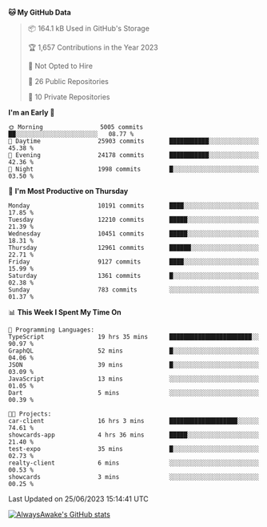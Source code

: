 <!--START_SECTION:waka-->
**🐱 My GitHub Data** 

> 📦 164.1 kB Used in GitHub's Storage 
 > 
> 🏆 1,657 Contributions in the Year 2023
 > 
> 🚫 Not Opted to Hire
 > 
> 📜 26 Public Repositories 
 > 
> 🔑 10 Private Repositories 
 > 
**I'm an Early 🐤** 

```text
🌞 Morning                5005 commits        ██░░░░░░░░░░░░░░░░░░░░░░░   08.77 % 
🌆 Daytime                25903 commits       ███████████░░░░░░░░░░░░░░   45.38 % 
🌃 Evening                24178 commits       ███████████░░░░░░░░░░░░░░   42.36 % 
🌙 Night                  1998 commits        █░░░░░░░░░░░░░░░░░░░░░░░░   03.50 % 
```
📅 **I'm Most Productive on Thursday** 

```text
Monday                   10191 commits       ████░░░░░░░░░░░░░░░░░░░░░   17.85 % 
Tuesday                  12210 commits       █████░░░░░░░░░░░░░░░░░░░░   21.39 % 
Wednesday                10451 commits       █████░░░░░░░░░░░░░░░░░░░░   18.31 % 
Thursday                 12961 commits       ██████░░░░░░░░░░░░░░░░░░░   22.71 % 
Friday                   9127 commits        ████░░░░░░░░░░░░░░░░░░░░░   15.99 % 
Saturday                 1361 commits        █░░░░░░░░░░░░░░░░░░░░░░░░   02.38 % 
Sunday                   783 commits         ░░░░░░░░░░░░░░░░░░░░░░░░░   01.37 % 
```


📊 **This Week I Spent My Time On** 

```text
💬 Programming Languages: 
TypeScript               19 hrs 35 mins      ███████████████████████░░   90.97 % 
GraphQL                  52 mins             █░░░░░░░░░░░░░░░░░░░░░░░░   04.06 % 
JSON                     39 mins             █░░░░░░░░░░░░░░░░░░░░░░░░   03.09 % 
JavaScript               13 mins             ░░░░░░░░░░░░░░░░░░░░░░░░░   01.05 % 
Dart                     5 mins              ░░░░░░░░░░░░░░░░░░░░░░░░░   00.39 % 

🐱‍💻 Projects: 
car-client               16 hrs 3 mins       ███████████████████░░░░░░   74.61 % 
showcards-app            4 hrs 36 mins       █████░░░░░░░░░░░░░░░░░░░░   21.40 % 
test-expo                35 mins             █░░░░░░░░░░░░░░░░░░░░░░░░   02.73 % 
realty-client            6 mins              ░░░░░░░░░░░░░░░░░░░░░░░░░   00.53 % 
showcards                3 mins              ░░░░░░░░░░░░░░░░░░░░░░░░░   00.25 % 
```


 Last Updated on 25/06/2023 15:14:41 UTC
<!--END_SECTION:waka-->

[![AlwaysAwake's GitHub stats](https://github-readme-stats.vercel.app/api?username=AlwaysAwake&show_icons=true&theme=github_dark&count_private=true)](https://github.com/AlwaysAwake/AlwaysAwake)
